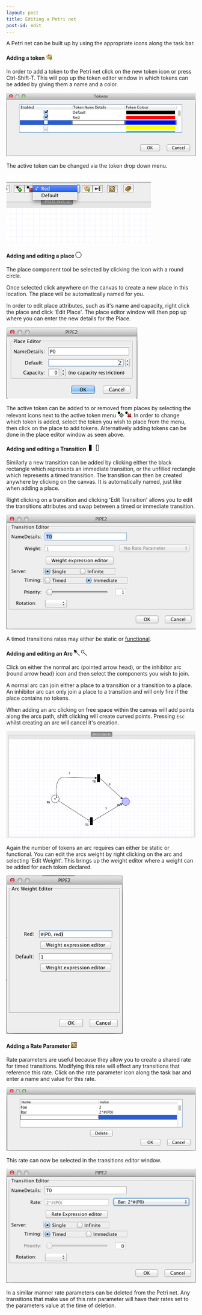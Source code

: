 ```yaml
---
layout: post
title: Editing a Petri net
post-id: edit
---
```


A Petri net can be built up by using the appropriate icons along the task bar. 


#### Adding a token ![New Token icon](images/taskbar/SpecifyTokenClasses.png) 

In order to add a token to the Petri net click on the new token icon or press Ctrl-Shift-T. This will pop up the token editor window in which tokens can be added by giving them a name and a color.



![Add Token Window](images/taskbar/add_token.png)

The active token can be changed via the token drop down menu.

![Change active token](images/taskbar/change_token.png)

#### Adding and editing a place ![Place icon](images/taskbar/place.png)

The place component tool be selected by clicking the icon with a round circle.

Once selected click anywhere on the canvas to create a new place in this location. The place will be automatically named for you.


In order to edit place attributes, such as it's name and capacity, right click the place and click 'Edit Place'. The place editor window will then pop up where you can enter the new details for the Place.

![Edit Place](images/taskbar/edit_place.png)


The active token can be added to or removed from places by selecting the relevant icons next to the active token menu ![Place icon](images/taskbar/AddToken.png) ![Place icon](images/taskbar/DeleteToken.png). In order to change which token is added, select the token you wish to place from the menu, then click on the place to add tokens. Alternatively adding tokens can be done in the place editor window as seen above.


#### Adding and editing a Transition ![Immediate transition icon](images/taskbar/immediate_transition.png) ![Timed transition icon](images/taskbar/timed_transition.png) 
Similarly a new transition can be added by clicking either the black rectangle which represents an immediate transition, or the unfilled rectangle which represents a timed transition. The transition can then be created anywhere by clicking on the canvas. It is automatically named, just like when adding a place.
 
Right clicking on a transition and clicking 'Edit Transition' allows you to edit the transitions attributes and swap between a timed or immediate transition.

![Edit Transitionn](images/taskbar/edit_transition.png)

A timed transitions rates may either be static or <a href="#functional">functional</a>. 

#### Adding and editing an Arc ![Normal Arc icon](images/taskbar/arc.png) ![Inhibitor Arc icon](images/taskbar/inhibitor_arc.png) 
Click on either the normal arc (pointed arrow head), or the inhibitor arc (round arrow head) icon and then select the components you wish to join.

A normal arc can join either a place to a transition or a transition to a place. An inhibitor arc can only join a place to a transition and will only fire if the place contains no tokens.

When adding an arc clicking on free space within the canvas will add points along the arcs path, shift clicking will create curved points. Pressing `Esc` whilst creating an arc will cancel it's creation.

![Created arcs](images/taskbar/arcs.png) 


Again the number of tokens an arc requires can either be static or functional. You can edit the arcs weight by right clicking on the arc and selecting 'Edit Weight'. This brings up the weight editor where a weight can be added for each token declared.

![Edit Arc Weight](images/taskbar/arc_weight_editor.png)

#### Adding a Rate Parameter  ![Rate Parameter icon](images/taskbar/rate_param.png) 
Rate parameters are useful because they allow you to create a shared rate for timed transitions. Modifying this rate will effect any transitions that reference this rate. Click on the rate parameter icon along the task bar and enter a name and value for this rate.

![Rate Parameter editor](images/taskbar/rate_param_editor.png) 

This rate can now be selected in the transitions editor window. 

![Specify transition rate parameter](images/taskbar/transition_rate_parameter.png) 

In a similar manner rate parameters can be deleted from the Petri net. Any transitions that make use of this rate parameter will have their rates set to the parameters value at the time of deletion.




